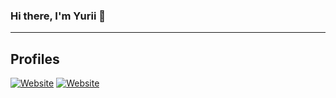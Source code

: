 ### Hi there, I'm Yurii 👋

---

## Profiles
[![Website](https://img.shields.io/website?label=kleban.page&style=for-the-badge&url=https://kleban.page)](https://kleban.page)
[![Website](https://img.shields.io/website?label=Profile&style=for-the-badge&url=https://oa.edu.ua)](https://qa.oa.edu.ua/cv/yuriy_kleban)

###
<!--
**kleban/kleban** is a ✨ _special_ ✨ repository because its `README.md` (this file) appears on your GitHub profile.

Here are some ideas to get you started:

- 🔭 I’m currently working on ...
- 🌱 I’m currently learning ...
- 👯 I’m looking to collaborate on ...
- 🤔 I’m looking for help with ...
- 💬 Ask me about ...
- 📫 How to reach me: ...
- 😄 Pronouns: ...
- ⚡ Fun fact: ...
-->

